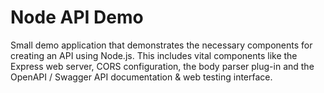 # Node API Demo

Small demo application that demonstrates the necessary components for creating an API using Node.js. This includes vital components like the Express web server, CORS configuration, the body parser plug-in and the OpenAPI / Swagger API documentation & web testing interface.
